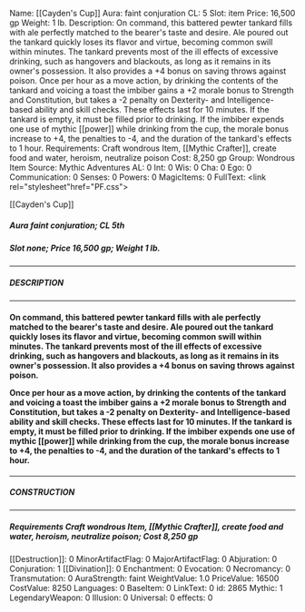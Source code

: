 Name: [[Cayden's Cup]]
Aura: faint conjuration
CL: 5
Slot: item
Price: 16,500 gp
Weight: 1 lb.
Description: On command, this battered pewter tankard fills with ale perfectly matched to the bearer's taste and desire. Ale poured out the tankard quickly loses its flavor and virtue, becoming common swill within minutes. The tankard prevents most of the ill effects of excessive drinking, such as hangovers and blackouts, as long as it remains in its owner's possession. It also provides a +4 bonus on saving throws against poison. Once per hour as a move action, by drinking the contents of the tankard and voicing a toast the imbiber gains a +2 morale bonus to Strength and Constitution, but takes a -2 penalty on Dexterity- and Intelligence-based ability and skill checks. These effects last for 10 minutes. If the tankard is empty, it must be filled prior to drinking. If the imbiber expends one use of mythic [[power]] while drinking from the cup, the morale bonus increase to +4, the penalties to -4, and the duration of the tankard's effects to 1 hour.
Requirements: Craft wondrous Item, [[Mythic Crafter]], create food and water, heroism, neutralize poison
Cost: 8,250 gp
Group: Wondrous Item
Source: Mythic Adventures
AL: 0
Int: 0
Wis: 0
Cha: 0
Ego: 0
Communication: 0
Senses: 0
Powers: 0
MagicItems: 0
FullText: <link rel="stylesheet"href="PF.css"><div class="heading"><p class="alignleft">[[Cayden's Cup]]</p><div style="clear: both;"></div></div><div><h5><b>Aura </b>faint conjuration; <b>CL </b>5th</h5><h5><b>Slot </b>none; <b>Price </b>16,500 gp; <b>Weight </b>1 lb.</h5></div><hr/><div><h5><b>DESCRIPTION</b></h5></div><hr/><div><h4><p>On command, this battered pewter tankard fills with ale perfectly matched to the bearer's taste and desire. Ale poured out the tankard quickly loses its flavor and virtue, becoming common swill within minutes. The tankard prevents most of the ill effects of excessive drinking, such as hangovers and blackouts, as long as it remains in its owner's possession. It also provides a +4 bonus on saving throws against poison. </p><p>Once per hour as a move action, by drinking the contents of the tankard and voicing a toast the imbiber gains a +2 morale bonus to Strength and Constitution, but takes a -2 penalty on Dexterity- and Intelligence-based ability and skill checks. These effects last for 10 minutes. If the tankard is empty, it must be filled prior to drinking. If the imbiber expends one use of mythic [[power]] while drinking from the cup, the morale bonus increase to +4, the penalties to -4, and the duration of the tankard's effects to 1 hour.</p></h4></div><hr/><div><h5><b>CONSTRUCTION</b></h5></div><hr/><div><h5><b>Requirements </b>Craft wondrous Item, [[Mythic Crafter]], <i>create food and water</i>, <i>heroism</i>, <i>neutralize poison</i>; <b>Cost </b>8,250 gp</h5></div>
[[Destruction]]: 0
MinorArtifactFlag: 0
MajorArtifactFlag: 0
Abjuration: 0
Conjuration: 1
[[Divination]]: 0
Enchantment: 0
Evocation: 0
Necromancy: 0
Transmutation: 0
AuraStrength: faint
WeightValue: 1.0
PriceValue: 16500
CostValue: 8250
Languages: 0
BaseItem: 0
LinkText: 0
id: 2865
Mythic: 1
LegendaryWeapon: 0
Illusion: 0
Universal: 0
effects: 0
